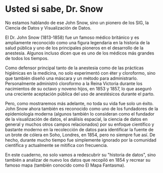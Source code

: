 # Usted si sabe, Dr. Snow

No estamos hablando de ese John Snow, sino un pionero de los SIG, la Ciencia de Datos y Visualización de Datos.

El Dr. John Snow (1813-1858) fue un famoso médico británico y es ampliamente reconocido como una figura legendaria en la historia de la salud pública y uno de los principales pioneros en el desarrollo de la anestesia. Algunos incluso dicen que es uno de los médicos más grandes de todos los tiempos.

Como defensor principal tanto de la anestesia como de las prácticas higiénicas en la medicina, no solo experimentó con éter y cloroformo, sino que también diseñó una máscara y un método para administrarlo. Personalmente administró cloroformo a la Reina Victoria durante los nacimientos de su octavo y noveno hijos, en 1853 y 1857, lo que aseguró una creciente aceptación pública del uso de anestésicos durante el parto.

Pero, como mostraremos más adelante, no toda su vida fue solo un éxito. John Snow ahora también es reconocido como uno de los fundadores de la epidemiología moderna (algunos también lo consideran como el fundador de la visualización de datos, el análisis espacial, la ciencia de datos en general y muchos otros campos relacionados) por su enfoque científico y bastante moderno en la recolección de datos para identificar la fuente de un brote de cólera en Soho, Londres, en 1854, pero no siempre fue así. De hecho, durante mucho tiempo fue simplemente ignorado por la comunidad científica y actualmente se mitifica con frecuencia.

En este cuaderno, no solo vamos a redescubrir su "historia de datos", sino también a analizar de nuevo los datos que recopiló en 1854 y recrear su famoso mapa (también conocido como El Mapa Fantasma).
